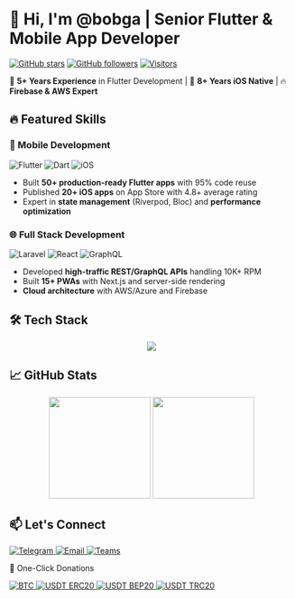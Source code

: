# 👋 Hi, I'm @bobga | Senior Flutter & Mobile App Developer

[![GitHub stars](https://img.shields.io/github/stars/bobga/bobga?style=social)](https://github.com/bobga/bobga/stargazers)
[![GitHub followers](https://img.shields.io/github/followers/bobga?style=social)](https://github.com/bobga)
[![Visitors](https://komarev.com/ghpvc/?username=bobga&label=Profile%20views&color=0e75b6&style=flat)](https://github.com/bobga)

🚀 **5+ Years Experience** in Flutter Development | 🍏 **8+ Years iOS Native** | 🔥 **Firebase & AWS Expert**

## 🔥 Featured Skills

### 📱 Mobile Development
<p align="left">
  <img alt="Flutter" src="https://img.shields.io/badge/Flutter-Expert-02569B?logo=flutter&style=for-the-badge"/>
  <img alt="Dart" src="https://img.shields.io/badge/Dart-Pro-0175C2?logo=dart&style=for-the-badge"/>
  <img alt="iOS" src="https://img.shields.io/badge/iOS_Swift-8+years-FA7343?logo=swift&style=for-the-badge"/>
</p>

- Built **50+ production-ready Flutter apps** with 95% code reuse
- Published **20+ iOS apps** on App Store with 4.8+ average rating
- Expert in **state management** (Riverpod, Bloc) and **performance optimization**

### 🌐 Full Stack Development
<p align="left">
  <img alt="Laravel" src="https://img.shields.io/badge/Laravel-10+years-FF2D20?logo=laravel&style=for-the-badge"/>
  <img alt="React" src="https://img.shields.io/badge/React-5+years-61DAFB?logo=react&style=for-the-badge"/>
  <img alt="GraphQL" src="https://img.shields.io/badge/GraphQL-4+years-E10098?logo=graphql&style=for-the-badge"/>
</p>

- Developed **high-traffic REST/GraphQL APIs** handling 10K+ RPM
- Built **15+ PWAs** with Next.js and server-side rendering
- **Cloud architecture** with AWS/Azure and Firebase

## 🛠️ Tech Stack

<p align="center">
  <img src="https://skillicons.dev/icons?i=flutter,dart,swift,react,laravel,nodejs,firebase,aws,azure,docker,git,graphql,mysql,postgres,html,css,js,tailwind&perline=9"/>
</p>

## 📈 GitHub Stats

<div align="center">
  <img height="180em" src="https://github-readme-stats.vercel.app/api?username=bobga&show_icons=true&theme=radical&include_all_commits=true"/>
  <img height="180em" src="https://github-readme-stats.vercel.app/api/top-langs/?username=bobga&layout=compact&theme=radical&hide_title=true"/>
</div>

## 📫 Let's Connect

<p align="left">
  <!-- Telegram -->
  <a href="https://t.me/fluttercto">
    <img alt="Telegram" src="https://img.shields.io/badge/Telegram-@fluttercto-26A5E4?style=for-the-badge&logo=telegram&logoColor=white"/>
  </a>
  
  <!-- Gmail -->
  <a href="mailto:virtium1000@gmail.com">
    <img alt="Email" src="https://img.shields.io/badge/Email-virtium1000@gmail.com-D14836?style=for-the-badge&logo=gmail&logoColor=white"/>
  </a>
  
  <!-- Microsoft Teams -->
  <a href="https://teams.microsoft.com/l/chat/0/0?users=virtium1000@gmail.com">
    <img alt="Teams" src="https://img.shields.io/badge/Teams-Chat-6264A7?style=for-the-badge&logo=microsoft-teams&logoColor=white"/>
  </a>
</p>

📲 One-Click Donations
<p align="left"> <!-- Bitcoin --> <a href="bitcoin:bc1qftzk4v82xe4ytp72005mmxw0yasux48wgyr2g7"> <img alt="BTC" src="https://img.shields.io/badge/Bitcoin-Donate-FF9900?style=for-the-badge&logo=bitcoin&logoColor=white"/> </a> <!-- USDT ERC20 --> <a href="https://metamask.app.link/send/0x5127780DD4276076fFf423B907cD39330A19f10F"> <img alt="USDT ERC20" src="https://img.shields.io/badge/USDT_ERC20-Donate-26A17B?style=for-the-badge&logo=ethereum"/> </a> <!-- USDT BEP20 --> <a href="https://trustwallet.com/deeplink/send?address=0x5127780DD4276076fFf423B907cD39330A19f10F&chainId=56"> <img alt="USDT BEP20" src="https://img.shields.io/badge/USDT_BEP20-Donate-F0B90B?style=for-the-badge&logo=binance"/> </a> <!-- USDT TRC20 --> <a href="tronlink://send?contract=TR7NHqjeKQxGTCi8q8ZY4pL8otSzgjLj6t&address=THNK1wyrN2byrVHFM8eaqoC2M3Zegvvsx9"> <img alt="USDT TRC20" src="https://img.shields.io/badge/USDT_TRC20-Donate-FB5819?style=for-the-badge&logo=tron"/> </a> </p>
